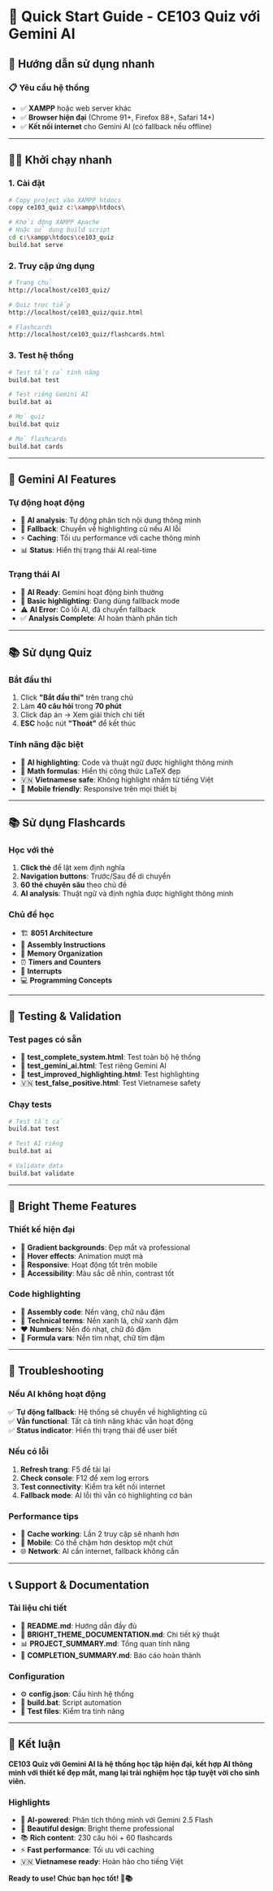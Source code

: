 # 🚀 Quick Start Guide - CE103 Quiz với Gemini AI

## 🎯 Hướng dẫn sử dụng nhanh

### 📋 **Yêu cầu hệ thống**
- ✅ **XAMPP** hoặc web server khác
- ✅ **Browser hiện đại** (Chrome 91+, Firefox 88+, Safari 14+)
- ✅ **Kết nối internet** cho Gemini AI (có fallback nếu offline)

---

## 🏃‍♂️ **Khởi chạy nhanh**

### **1. Cài đặt**
```bash
# Copy project vào XAMPP htdocs
copy ce103_quiz c:\xampp\htdocs\

# Khởi động XAMPP Apache
# Hoặc sử dụng build script
cd c:\xampp\htdocs\ce103_quiz
build.bat serve
```

### **2. Truy cập ứng dụng**
```bash
# Trang chủ
http://localhost/ce103_quiz/

# Quiz trực tiếp
http://localhost/ce103_quiz/quiz.html

# Flashcards
http://localhost/ce103_quiz/flashcards.html
```

### **3. Test hệ thống**
```bash
# Test tất cả tính năng
build.bat test

# Test riêng Gemini AI
build.bat ai

# Mở quiz
build.bat quiz

# Mở flashcards  
build.bat cards
```

---

## 🤖 **Gemini AI Features**

### **Tự động hoạt động**
- 🔄 **AI analysis**: Tự động phân tích nội dung thông minh
- 📝 **Fallback**: Chuyển về highlighting cũ nếu AI lỗi
- ⚡ **Caching**: Tối ưu performance với cache thông minh
- 📊 **Status**: Hiển thị trạng thái AI real-time

### **Trạng thái AI**
- 🤖 **AI Ready**: Gemini hoạt động bình thường
- 📝 **Basic highlighting**: Đang dùng fallback mode
- ⚠️ **AI Error**: Có lỗi AI, đã chuyển fallback
- ✅ **Analysis Complete**: AI hoàn thành phân tích

---

## 📚 **Sử dụng Quiz**

### **Bắt đầu thi**
1. Click **"Bắt đầu thi"** trên trang chủ
2. Làm **40 câu hỏi** trong **70 phút**
3. Click đáp án → Xem giải thích chi tiết
4. **ESC** hoặc nút **"Thoát"** để kết thúc

### **Tính năng đặc biệt**
- 🤖 **AI highlighting**: Code và thuật ngữ được highlight thông minh
- 📐 **Math formulas**: Hiển thị công thức LaTeX đẹp
- 🇻🇳 **Vietnamese safe**: Không highlight nhầm từ tiếng Việt
- 📱 **Mobile friendly**: Responsive trên mọi thiết bị

---

## 📚 **Sử dụng Flashcards**

### **Học với thẻ**
1. **Click thẻ** để lật xem định nghĩa
2. **Navigation buttons**: Trước/Sau để di chuyển
3. **60 thẻ chuyên sâu** theo chủ đề
4. **AI analysis**: Thuật ngữ và định nghĩa được highlight thông minh

### **Chủ đề học**
- 🏗️ **8051 Architecture**
- 🔧 **Assembly Instructions**
- 💾 **Memory Organization**
- ⏰ **Timers and Counters**
- 🔔 **Interrupts**
- 💻 **Programming Concepts**

---

## 🧪 **Testing & Validation**

### **Test pages có sẵn**
- 🎯 **test_complete_system.html**: Test toàn bộ hệ thống
- 🤖 **test_gemini_ai.html**: Test riêng Gemini AI
- 🎨 **test_improved_highlighting.html**: Test highlighting
- 🇻🇳 **test_false_positive.html**: Test Vietnamese safety

### **Chạy tests**
```bash
# Test tất cả
build.bat test

# Test AI riêng
build.bat ai

# Validate data
build.bat validate
```

---

## 🎨 **Bright Theme Features**

### **Thiết kế hiện đại**
- 🌈 **Gradient backgrounds**: Đẹp mắt và professional
- 💫 **Hover effects**: Animation mượt mà
- 📱 **Responsive**: Hoạt động tốt trên mobile
- 🎯 **Accessibility**: Màu sắc dễ nhìn, contrast tốt

### **Code highlighting**
- 💛 **Assembly code**: Nền vàng, chữ nâu đậm
- 💚 **Technical terms**: Nền xanh lá, chữ xanh đậm  
- ❤️ **Numbers**: Nền đỏ nhạt, chữ đỏ đậm
- 💜 **Formula vars**: Nền tím nhạt, chữ tím đậm

---

## 🔧 **Troubleshooting**

### **Nếu AI không hoạt động**
✅ **Tự động fallback**: Hệ thống sẽ chuyển về highlighting cũ  
✅ **Vẫn functional**: Tất cả tính năng khác vẫn hoạt động  
✅ **Status indicator**: Hiển thị trạng thái để user biết  

### **Nếu có lỗi**
1. **Refresh trang**: F5 để tải lại
2. **Check console**: F12 để xem log errors
3. **Test connectivity**: Kiểm tra kết nối internet
4. **Fallback mode**: AI lỗi thì vẫn có highlighting cơ bản

### **Performance tips**
- 🔄 **Cache working**: Lần 2 truy cập sẽ nhanh hơn
- 📱 **Mobile**: Có thể chậm hơn desktop một chút
- 🌐 **Network**: AI cần internet, fallback không cần

---

## 📞 **Support & Documentation**

### **Tài liệu chi tiết**
- 📖 **README.md**: Hướng dẫn đầy đủ
- 🔧 **BRIGHT_THEME_DOCUMENTATION.md**: Chi tiết kỹ thuật
- 📊 **PROJECT_SUMMARY.md**: Tổng quan tính năng
- 🎯 **COMPLETION_SUMMARY.md**: Báo cáo hoàn thành

### **Configuration**
- ⚙️ **config.json**: Cấu hình hệ thống
- 🔧 **build.bat**: Script automation
- 🧪 **Test files**: Kiểm tra tính năng

---

## 🎉 **Kết luận**

**CE103 Quiz với Gemini AI là hệ thống học tập hiện đại, kết hợp AI thông minh với thiết kế đẹp mắt, mang lại trải nghiệm học tập tuyệt vời cho sinh viên.**

### **Highlights**
- 🤖 **AI-powered**: Phân tích thông minh với Gemini 2.5 Flash
- 🎨 **Beautiful design**: Bright theme professional
- 📚 **Rich content**: 230 câu hỏi + 60 flashcards
- ⚡ **Fast performance**: Tối ưu với caching
- 🇻🇳 **Vietnamese ready**: Hoàn hảo cho tiếng Việt

**Ready to use! Chúc bạn học tốt! 🚀📚**
